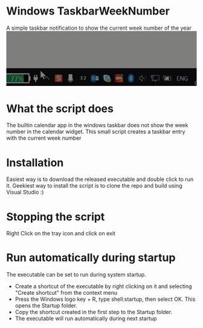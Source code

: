 # Windows TaskbarWeekNumber
A simple taskbar notification to show the current week number of the year
![alt text](https://github.com/Rejoy-Puthussery/TaskbarWeekNumber/blob/cf1d2c7188433cc99cc7833f18eee29c7337dafc/TaskWeekNumberGIF.gif)

# What the script does
The builtin calendar app in the windows taskbar does not show the week number in the calendar widget.
This small script creates a taskbar entry with the current week number

# Installation
Easiest way is to download the released executable and double click to run it.
Geekiest way to install the script is to clone the repo and build using Visual Studio :)

# Stopping the script
Right Click on the tray icon and click on exit

# Run automatically during startup
The executable can be set to run during system startup.
 - Create a shortcut of the executable by right clicking on it and selecting "Create shortcut" from the context menu
 - Press the Windows logo key + R, type shell:startup, then select OK. This opens the Startup folder.
 - Copy the shortcut created in the first step to the Startup folder.
 - The executable will run automatically during next startup
